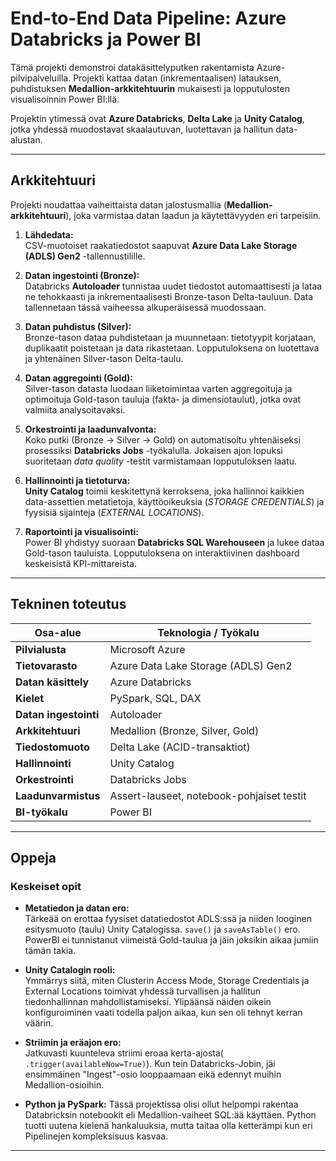 # End-to-End Data Pipeline: Azure Databricks ja Power BI

Tämä projekti demonstroi datakäsittelyputken rakentamista Azure-pilvipalveluilla. Projekti kattaa datan (inkrementaalisen) latauksen, puhdistuksen **Medallion-arkkitehtuurin** mukaisesti ja lopputulosten visualisoinnin Power BI:llä.

Projektin ytimessä ovat **Azure Databricks**, **Delta Lake** ja **Unity Catalog**, jotka yhdessä muodostavat skaalautuvan, luotettavan ja hallitun data-alustan.

---

## Arkkitehtuuri

Projekti noudattaa vaiheittaista datan jalostusmallia (**Medallion-arkkitehtuuri**), joka varmistaa datan laadun ja käytettävyyden eri tarpeisiin.

1. **Lähdedata:**  
   CSV-muotoiset raakatiedostot saapuvat **Azure Data Lake Storage (ADLS) Gen2** -tallennustilille.

2. **Datan ingestointi (Bronze):**  
   Databricks **Autoloader** tunnistaa uudet tiedostot automaattisesti ja lataa ne tehokkaasti ja inkrementaalisesti Bronze-tason Delta-tauluun. Data tallennetaan tässä vaiheessa alkuperäisessä muodossaan.

3. **Datan puhdistus (Silver):**  
   Bronze-tason dataa puhdistetaan ja muunnetaan: tietotyypit korjataan, duplikaatit poistetaan ja data rikastetaan. Lopputuloksena on luotettava ja yhtenäinen Silver-tason Delta-taulu.

4. **Datan aggregointi (Gold):**  
   Silver-tason datasta luodaan liiketoimintaa varten aggregoituja ja optimoituja Gold-tason tauluja (fakta- ja dimensiotaulut), jotka ovat valmiita analysoitavaksi.

5. **Orkestrointi ja laadunvalvonta:**  
   Koko putki (Bronze → Silver → Gold) on automatisoitu yhtenäiseksi prosessiksi **Databricks Jobs** -työkalulla. Jokaisen ajon lopuksi suoritetaan *data quality* -testit varmistamaan lopputuloksen laatu.

6. **Hallinnointi ja tietoturva:**  
   **Unity Catalog** toimii keskitettynä kerroksena, joka hallinnoi kaikkien data-assettien metatietoja, käyttöoikeuksia (*STORAGE CREDENTIALS*) ja fyysisiä sijainteja (*EXTERNAL LOCATIONS*).

7. **Raportointi ja visualisointi:**  
   Power BI yhdistyy suoraan **Databricks SQL Warehouseen** ja lukee dataa Gold-tason tauluista. Lopputuloksena on interaktiivinen dashboard keskeisistä KPI-mittareista.

---

## Tekninen toteutus

| Osa-alue               | Teknologia / Työkalu |
|------------------------|----------------------|
| **Pilvialusta**        | Microsoft Azure      |
| **Tietovarasto**       | Azure Data Lake Storage (ADLS) Gen2 |
| **Datan käsittely**    | Azure Databricks     |
| **Kielet**             | PySpark, SQL, DAX    |
| **Datan ingestointi**  | Autoloader           |
| **Arkkitehtuuri**      | Medallion (Bronze, Silver, Gold) |
| **Tiedostomuoto**      | Delta Lake (ACID-transaktiot) |
| **Hallinnointi**       | Unity Catalog        |
| **Orkestrointi**       | Databricks Jobs      |
| **Laadunvarmistus**    | Assert-lauseet, notebook-pohjaiset testit |
| **BI-työkalu**         | Power BI             |

---


## Oppeja

### Keskeiset opit

- **Metatiedon ja datan ero:**  
  Tärkeää on erottaa fyysiset datatiedostot ADLS:ssä ja niiden looginen esitysmuoto (taulu) Unity Catalogissa. `save()` ja `saveAsTable()` ero. PowerBI ei tunnistanut viimeistä Gold-taulua ja jäin joksikin aikaa jumiin tämän takia.

- **Unity Catalogin rooli:**  
  Ymmärrys siitä, miten Clusterin Access Mode, Storage Credentials ja External Locations toimivat yhdessä turvallisen ja hallitun tiedonhallinnan mahdollistamiseksi. Ylipäänsä näiden oikein konfiguroiminen vaati todella paljon aikaa, kun sen oli tehnyt kerran väärin.

- **Striimin ja eräajon ero:**  
  Jatkuvasti kuunteleva striimi eroaa kerta-ajosta( `.trigger(availableNow=True)`). Kun tein Databricks-Jobin, jäi ensimmäinen "Ingest"-osio looppaamaan eikä edennyt muihin Medallion-osioihin.
  
- **Python ja PySpark:**
   Tässä projektissa olisi ollut helpompi rakentaa Databricksin notebookit eli Medallion-vaiheet SQL:ää käyttäen. Python tuotti uutena kielenä hankaluuksia, mutta taitaa olla ketterämpi kun eri Pipelinejen kompleksisuus kasvaa.
  

---


